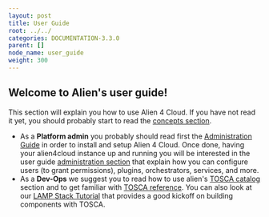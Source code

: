 ```yaml
---
layout: post
title: User Guide
root: ../../
categories: DOCUMENTATION-3.3.0
parent: []
node_name: user_guide
weight: 300
---
```


## Welcome to Alien's user guide!

This section will explain you how to use Alien 4 Cloud. If you have not read it yet, you should probably start to read the [concepts section](#/documentation/3.0.0/concepts/concepts.html).

* As a __Platform admin__ you probably should read first the [Administration Guide](#/documentation/3.0.0/admin_guide/index.html) in order to install and setup Alien 4 Cloud. Once done, having your alien4cloud instance up and running you will be interested in the user guide [administration section](#/documentation/3.0.0/user_guide/admin.html) that explain how you can configure users (to grant permissions), plugins, orchestrators, services, and more.
* As a __Dev-Ops__ we suggest you to read how to use alien's [TOSCA catalog](#/documentation/3.0.0/user_guide/catalog.html) section and to get familiar with [TOSCA reference](#/documentation/3.0.0/devops_guide/tosca_concepts.html). You can also look at our [LAMP Stack Tutorial](#/documentation/3.0.0/devops_guide/lamp_stack_tutorial/lamp_stack.html) that provides a good kickoff on building components with TOSCA.
